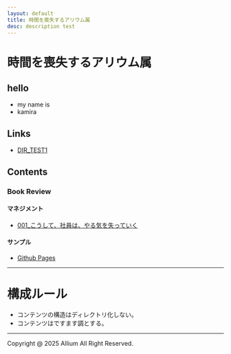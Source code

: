 ```yaml
---
layout: default
title: 時間を喪失するアリウム属
desc: description test
---
```

# 時間を喪失するアリウム属
## hello
- my name is
- kamira

## Links
- [DIR_TEST1](./dir_test1/dir_test.html)

## Contents
### Book Review
#### マネジメント
- [001_こうして、社員は、やる気を失っていく](./book_review/001/001.md)

#### サンプル
- [Github Pages](./github_pages/github_pages.html)

---
# 構成ルール
- コンテンツの構造はディレクトリ化しない。
- コンテンツはですます調とする。

---
Copyright @ 2025 Allium All Right Reserved.

